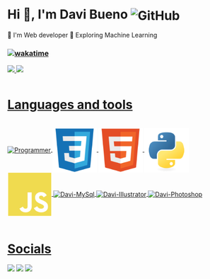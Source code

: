 # Hi 👋, I'm Davi Bueno   <img align="center" height="30em"  alt="GitHub" src="https://media2.giphy.com/media/v1.Y2lkPTc5MGI3NjExZ3BrY3QycHh2MDYwODF4cms4N3RqNmt4dnRhODk4ZWdpam0zazh3NyZlcD12MV9pbnRlcm5hbF9naWZfYnlfaWQmY3Q9cw/CwTvSiWflgCGKgz5eb/giphy.webp" >

🌱 I'm Web developer 🔭 Exploring Machine Learning 
### [![wakatime](https://wakatime.com/badge/user/14e75f44-94d0-4ad8-9a79-459b03179129.svg)](https://wakatime.com/@14e75f44-94d0-4ad8-9a79-459b03179129 )

<table>
  <a href="https://github.com/buenosdev">
  <img height="170em" src="https://github-readme-stats.vercel.app/api?username=buenosdev&rank_icon=github&title_color=fff&icon_color=79ff97&bg_color=151515&text_color=9f9f9f&include_all_commits=true"/>
  <img height="170em" src="https://github-readme-stats.vercel.app/api/top-langs/?username=buenosdev&layout=compact&langs_count=6&title_color=fff&icon_color=79ff97&text_color=9f9f9f&bg_color=151515"/>
</table>

# Languages ​​and tools

<div style="display: inline_block"><br>
  <img align="center" height="100em"  alt="Programmer" src="https://media.discordapp.net/attachments/706117027408117801/1273659085408964659/3IsP.gif?ex=66bf6af5&is=66be1975&hm=f27c9471433b67c555801be2eb7da48c675e1ec6079981e0748fb4f410fa415a&=" >
  <img align="center" alt="Davi-CSS"  width="100" src="https://raw.githubusercontent.com/devicons/devicon/master/icons/css3/css3-original.svg">
  <img align="center" alt="Davi-HTML"  width="100" src="https://raw.githubusercontent.com/devicons/devicon/master/icons/html5/html5-original.svg">
  <img align="center" alt="Davi-Python" width="100" src="https://raw.githubusercontent.com/devicons/devicon/master/icons/python/python-original.svg">
  <img align="center" alt="Davi-Js"  width="100" src="https://raw.githubusercontent.com/devicons/devicon/master/icons/javascript/javascript-plain.svg">
  <img align="center" alt="Davi-MySql"  width="100" src="https://cdn.jsdelivr.net/gh/devicons/devicon@latest/icons/mysql/mysql-original.svg">
  <img align="center" alt="Davi-Illustrator"  width="100" src="https://cdn.jsdelivr.net/gh/devicons/devicon@latest/icons/illustrator/illustrator-plain.svg">
  <img align="center" alt="Davi-Photoshop"  width="100" src="https://cdn.jsdelivr.net/gh/devicons/devicon@latest/icons/photoshop/photoshop-original.svg">

</div><br>

 # Socials
 <div>

 <a align="center"  width="120em" href="https://discord.gg/kxfYKHwkDQ" target="_blank"><img src="https://img.shields.io/badge/Discord-7289DA?style=for-the-badge&logo=discord&logoColor=white" target="_blank"></a> 
  <a align="center" width="120em"  href = "mailto:davibuenocgd@gmail.com"><img src="https://img.shields.io/badge/-Gmail-%23333?style=for-the-badge&logo=gmail&logoColor=white" target="_blank"></a>
  <a align="center" width="120em" href="https://www.linkedin.com/in/buenosdev" target="_blank"><img src="https://img.shields.io/badge/-LinkedIn-%230077B5?style=for-the-badge&logo=linkedin&logoColor=white" target="_blank"></a> 

</div>

